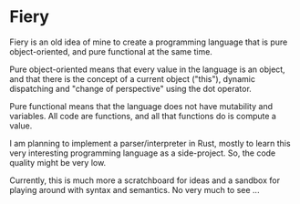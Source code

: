 # Fiery

Fiery is an old idea of mine to create a programming language that is
pure object-oriented, and pure functional at the same time.

Pure object-oriented means that every value in the language is an
object, and that there is the concept of a current object ("this"),
dynamic dispatching and "change of perspective" using the dot
operator.

Pure functional means that the language does not have mutability and
variables. All code are functions, and all that functions do is
compute a value.

I am planning to implement a parser/interpreter in Rust, mostly to
learn this very interesting programming language as a
side-project. So, the code quality might be very low.

Currently, this is much more a scratchboard for ideas and a sandbox
for playing around with syntax and semantics. No very much to see ...

